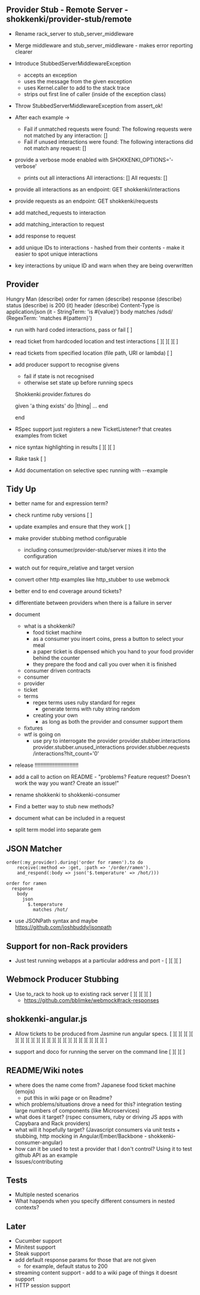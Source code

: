 ## Provider Stub - Remote Server - shokkenki/provider-stub/remote

- Rename rack_server to stub_server_middleware
- Merge middleware and stub_server_middleware - makes error reporting clearer
- Introduce StubbedServerMiddlewareException
  - accepts an exception
  - uses the message from the given exception
  - uses Kernel.caller to add to the stack trace
  - strips out first line of caller (inside of the exception class)
- Throw StubbedServerMiddlewareException from assert_ok!

- After each example ->
  - Fail if unmatched requests were found:
    The following requests were not matched by any interaction:
      []
  - Fail if unused interactions were found:
    The following interactions did not match any request:
      []

- provide a verbose mode enabled with SHOKKENKI_OPTIONS='-verbose'
  - prints out all interactions
    All interactions:
      []
    All requests:
      []
- provide all interactions as an endpoint: GET shokkenki/interactions
- provide requests as an endpoint: GET shokkenki/requests
- add matched_requests to interaction
- add matching_interaction to request
- add response to request

- add unique IDs to interactions - hashed from their contents - make it easier to spot unique interactions
- key interactions by unique ID and warn when they are being overwritten

## Provider

Hungry Man (describe)
  order for ramen (describe)
    response (describe)
      status (describe)
        is 200 (it)
      header (describe)
        Content-Type
          is application/json (it - StringTerm: 'is #{value}')
      body
        matches /sdsd/ (RegexTerm: 'matches #{pattern}')

- run with hard coded interactions, pass or fail [ ]
- read ticket from hardcoded location and test interactions [ ][ ][ ][ ]
- read tickets from specified location (file path, URI or lambda) [ ]
- add producer support to recognise givens
  - fail if state is not recognised
  - otherwise set state up before running specs

  Shokkenki.provider.fixtures do

    given 'a thing exists' do |thing|
       ...
    end

  end
- RSpec support just registers a new TicketListener? that creates examples from ticket
- nice syntax highlighting in results [ ][ ][ ]
- Rake task [ ]
- Add documentation on selective spec running with --example

## Tidy Up

- better name for and expression term?
- check runtime ruby versions [ ]
- update examples and ensure that they work [ ]
- make provider stubbing method configurable
  - including consumer/provider-stub/server mixes it into the configuration
- watch out for require_relative and target version
- convert other http examples like http_stubber to use webmock
- better end to end coverage around tickets?
- differentiate between providers when there is a failure in server
- document
  - what is a shokkenki?
    - food ticket machine
    - as a consumer you insert coins, press a button to select your meal
    - a paper ticket is dispensed which you hand to your food provider behind the counter
    - they prepare the food and call you over when it is finished
  - consumer driven contracts
  - consumer
  - provider
  - ticket
  - terms
    - regex terms uses ruby standard for regex
      - generate terms with ruby string random
    - creating your own
      - as long as both the provider and consumer support them
  - fixtures
  - wtf is going on
    - use pry to interrogate the provider
      provider.stubber.interactions
      provider.stubber.unused_interactions
      provider.stubber.requests
        /interactions?hit_count='0'

- release !!!!!!!!!!!!!!!!!!!!!!!!!!!!!

- add a call to action on README - "problems? Feature request? Doesn't work the way you want? Create an issue!"
- rename shokkenki to shokkenki-consumer
- Find a better way to stub new methods?
- document what can be included in a request
- split term model into separate gem

## JSON Matcher
    order(:my_provider).during('order for ramen').to do
        receive(:method => :get, :path => '/order/ramen').
        and_respond(:body => json('$.temperature' => /hot/)))

    order for ramen
      response
        body
          json
            $.temperature
              matches /hot/

-  use JSONPath syntax and maybe https://github.com/joshbuddy/jsonpath

## Support for non-Rack providers

- Just test running webapps at a particular address and port - [ ][ ][ ]

## Webmock Producer Stubbing

- Use to_rack to hook up to existing rack server [ ][ ][ ][ ]
  - https://github.com/bblimke/webmock#rack-responses

## shokkenki-angular.js

- Allow tickets to be produced from Jasmine run angular specs. [ ][ ][ ][ ][ ][ ][ ][ ][ ][ ][ ][ ][ ][ ][ ][ ][ ][ ][ ][ ][ ][ ]

- support and doco for running the server on the command line [ ][ ][ ]

## README/Wiki notes

- where does the name come from? Japanese food ticket machine (emojis)
  - put this in wiki page or on Readme?
- which problems/situations drove a need for this? integration testing large numbers of components (like Microservices)
- what does it target? (rspec consumers, ruby or driving JS apps with Capybara and Rack providers)
- what will it hopefully target? (Javascript consumers via unit tests + stubbing, http mocking in Angular/Ember/Backbone - shokkenki-consumer-angular)
- how can it be used to test a provider that I don't control? Using it to test github API as an example
- Issues/contributing

## Tests

- Multiple nested scenarios
- What happends when you specify different consumers in nested contexts?


## Later

- Cucumber support
- Minitest support
- Steak support
- add default response params for those that are not given
  - for example, default status to 200
- streaming content support - add to a wiki page of things it doesnt support
- HTTP session support